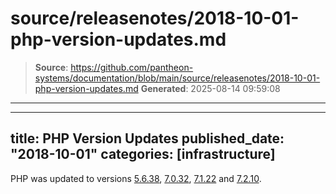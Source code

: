 # source/releasenotes/2018-10-01-php-version-updates.md

> **Source**: https://github.com/pantheon-systems/documentation/blob/main/source/releasenotes/2018-10-01-php-version-updates.md
> **Generated**: 2025-08-14 09:59:08

---

---
title: PHP Version Updates
published_date: "2018-10-01"
categories: [infrastructure]
---
PHP was updated to versions [5.6.38](http://php.net/ChangeLog-5.php#5.6.38), [7.0.32](http://php.net/ChangeLog-7.php#7.0.32), [7.1.22](http://php.net/ChangeLog-7.php#7.1.22) and [7.2.10](http://php.net/ChangeLog-7.php#7.2.10).

